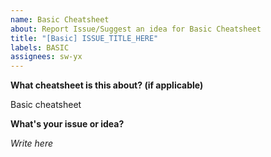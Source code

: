 ```yaml
---
name: Basic Cheatsheet
about: Report Issue/Suggest an idea for Basic Cheatsheet
title: "[Basic] ISSUE_TITLE_HERE"
labels: BASIC
assignees: sw-yx
---
```


**What cheatsheet is this about? (if applicable)**

Basic cheatsheet

**What's your issue or idea?**

_Write here_
